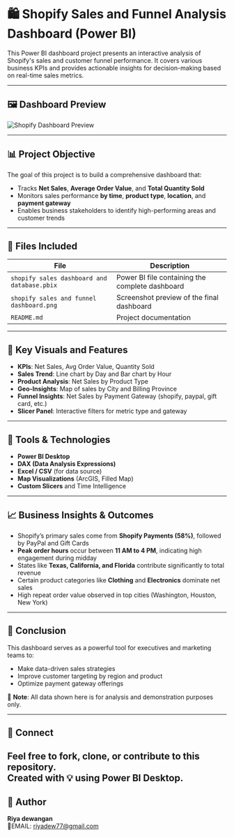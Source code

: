 # 🛍️ Shopify Sales and Funnel Analysis Dashboard (Power BI)

This Power BI dashboard project presents an interactive analysis of Shopify's sales and customer funnel performance. It covers various business KPIs and provides actionable insights for decision-making based on real-time sales metrics.

---

## 🖼️ Dashboard Preview
![Shopify Dashboard Preview](https://github.com/riyadewangan08/shopify-sales-analysis/raw/045b3218760363393447eca6983b7f6c412b6cf6/shopify%20sales%20and%20funnel%20dashboard.png)



---

## 📊 Project Objective

The goal of this project is to build a comprehensive dashboard that:
- Tracks **Net Sales**, **Average Order Value**, and **Total Quantity Sold**
- Monitors sales performance **by time**, **product type**, **location**, and **payment gateway**
- Enables business stakeholders to identify high-performing areas and customer trends

---

## 📁 Files Included

| File | Description |
|------|-------------|
| `shopify sales dashboard and database.pbix` | Power BI file containing the complete dashboard |
| `shopify sales and funnel dashboard.png` | Screenshot preview of the final dashboard |
| `README.md` | Project documentation |

---

## 📌 Key Visuals and Features

- **KPIs**: Net Sales, Avg Order Value, Quantity Sold
- **Sales Trend**: Line chart by Day and Bar chart by Hour
- **Product Analysis**: Net Sales by Product Type
- **Geo-Insights**: Map of sales by City and Billing Province
- **Funnel Insights**: Net Sales by Payment Gateway (shopify, paypal, gift card, etc.)
- **Slicer Panel**: Interactive filters for metric type and gateway

---

## 🔧 Tools & Technologies

- **Power BI Desktop**
- **DAX (Data Analysis Expressions)**
- **Excel / CSV** (for data source)
- **Map Visualizations** (ArcGIS, Filled Map)
- **Custom Slicers** and Time Intelligence

---

## 📈 Business Insights & Outcomes

- Shopify’s primary sales come from **Shopify Payments (58%)**, followed by PayPal and Gift Cards
- **Peak order hours** occur between **11 AM to 4 PM**, indicating high engagement during midday
- States like **Texas, California, and Florida** contribute significantly to total revenue
- Certain product categories like **Clothing** and **Electronics** dominate net sales
- High repeat order value observed in top cities (Washington, Houston, New York)

---

## 🧠 Conclusion

This dashboard serves as a powerful tool for executives and marketing teams to:
- Make data-driven sales strategies
- Improve customer targeting by region and product
- Optimize payment gateway offerings

📌 **Note**: All data shown here is for analysis and demonstration purposes only.

---

## 🔗 Connect

Feel free to fork, clone, or contribute to this repository.  
Created with 💡 using Power BI Desktop.
---

## 👤 Author

**Riya dewangan**  
📧EMAIL: riyadew77@gmail.com



